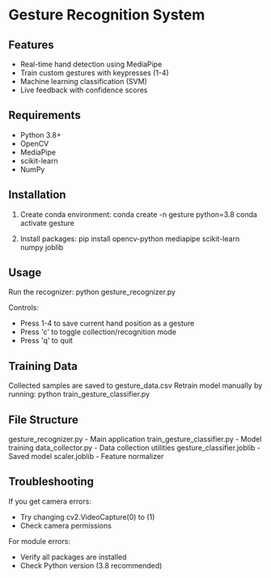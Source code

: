 # Gesture Recognition System

## Features

- Real-time hand detection using MediaPipe
- Train custom gestures with keypresses (1-4)
- Machine learning classification (SVM)
- Live feedback with confidence scores

## Requirements

- Python 3.8+
- OpenCV
- MediaPipe
- scikit-learn
- NumPy

## Installation

1. Create conda environment:
   conda create -n gesture python=3.8
   conda activate gesture

2. Install packages:
   pip install opencv-python mediapipe scikit-learn numpy joblib

## Usage

Run the recognizer:
python gesture_recognizer.py

Controls:

- Press 1-4 to save current hand position as a gesture
- Press 'c' to toggle collection/recognition mode
- Press 'q' to quit

## Training Data

Collected samples are saved to gesture_data.csv
Retrain model manually by running:
python train_gesture_classifier.py

## File Structure

gesture_recognizer.py - Main application
train_gesture_classifier.py - Model training
data_collector.py - Data collection utilities
gesture_classifier.joblib - Saved model
scaler.joblib - Feature normalizer

## Troubleshooting

If you get camera errors:

- Try changing cv2.VideoCapture(0) to (1)
- Check camera permissions

For module errors:

- Verify all packages are installed
- Check Python version (3.8 recommended)
